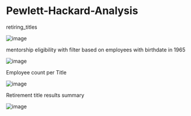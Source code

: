 # Pewlett-Hackard-Analysis

retiring_titles

![image](https://user-images.githubusercontent.com/42523379/198900198-73c3f0a6-31dc-4610-ac54-efb7100627db.png)

mentorship eligibility with filter based on employees with birthdate in 1965

![image](https://user-images.githubusercontent.com/42523379/198900465-cb2123df-cba9-476f-b2ce-eb40f58c812a.png)

Employee count per Title 

![image](https://user-images.githubusercontent.com/42523379/198900693-7919793b-6840-4a04-9a8b-4a2e95bd4e5e.png)

Retirement title results summary 

![image](https://user-images.githubusercontent.com/42523379/198901117-a7b1a573-67d8-490d-a79a-1ee42ff0ec88.png)

